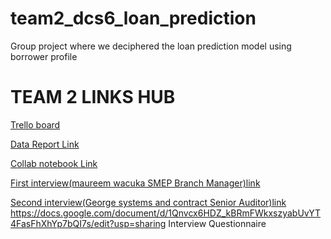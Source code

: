 # team2_dcs6_loan_prediction
Group project where we deciphered the loan prediction model using borrower profile
<h1>TEAM 2 LINKS HUB</h1>

<a href='https://trello.com/b/doZfBZIB/team2-tracking-template'>Trello board</a>

<a href='https://docs.google.com/document/d/1cdXo_8915Q9j0kt1lbFR93BNlnSFpBaVEV6AAKQYxjE/edit?ts=601a48fd'>Data Report Link</a>

<a href='https://colab.research.google.com/drive/1m1QrwFks1kDnJafWOO-hTZNaYVlFB9Xp#scrollTo=qGZNt0uDslW8'>Collab notebook  Link</a>

<a href='https://drive.google.com/file/d/1rTDF0z18xOx9H5IS_zUuOPnf9GX-hLdc/view?usp=sharing'>First interview(maureem wacuka SMEP Branch Manager)link</a>

<a href='https://doc-08-b0-docs.googleusercontent.com/docs/securesc/gc5gc3rpk396vi4r4589b45p3igl5sa2/3ld6pa5vp32l60kbv0qmkr8necncb342/1612521225000/13852864944882183031/15359376423628107819/1-MsyzZiql-uZIAbKt-5uw0wPkOeZCZ0Z?e=download&authuser=0'>Second interview(George systems and contract Senior Auditor)link</a>
https://docs.google.com/document/d/1Qnvcx6HDZ_kBRmFWkxszyabUvYT4FasFhXhYp7bQI7s/edit?usp=sharing Interview Questionnaire
